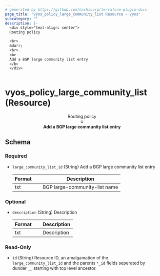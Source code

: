 ```yaml
---
# generated by https://github.com/hashicorp/terraform-plugin-docs
page_title: "vyos_policy_large_community_list Resource - vyos"
subcategory: ""
description: |-
  <div style="text-align: center">
  Routing policy

  <br>
  &darr;
  <br>
  <b>
  Add a BGP large community list entry
  </b>
  </div>
---
```


# vyos_policy_large_community_list (Resource)

<div style="text-align: center">
Routing policy

<br>
&darr;
<br>
<b>
Add a BGP large community list entry
</b>
</div>



<!-- schema generated by tfplugindocs -->
## Schema

### Required

- `large_community_list_id` (String) Add a BGP large community list entry

    |  Format &emsp; | Description  |
    |----------|---------------|
    |  txt  &emsp; |  BGP large-community-list name  |

### Optional

- `description` (String) Description

    |  Format &emsp; | Description  |
    |----------|---------------|
    |  txt  &emsp; |  Description  |

### Read-Only

- `id` (String) Resource ID, an amalgamation of the `large_community_list_id` and the parents `*_id` fields seperated by dunder `__` starting with top level ancestor.
